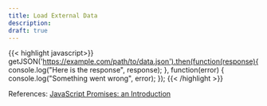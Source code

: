 ```yaml
---
title: Load External Data
description:
draft: true
---
```




{{< highlight javascript>}}
getJSON('https://example.com/path/to/data.json').then(function(response){
  console.log("Here is the response", response);
}, function(error) {
  console.log("Something went wrong", error);
});
{{< /highlight >}}

References: [JavaScript Promises: an Introduction](https://developers.google.com/web/fundamentals/primers/promises)
